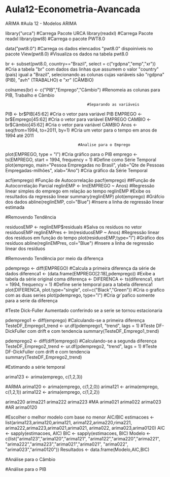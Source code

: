 # Aula12-Econometria-Avancada
ARIMA
                          #Aula 12 - Modelos  ARIMA

library("urca")                                #Carrega Pacote URCA
library(readxl)                                #Carrega Pacote readxl
library(pwt8)                                  #Carrega o pacote PWT8.0


data("pwt8.0")                                 #Carrega os dados elencados "pwt8.0" dispoiníveis no pacote
View(pwt8.0)                                   #Visualiza os dados na tabela pwt8.0


br <- subset(pwt8.0, country=="Brazil", 
             select = c("rgdpna","emp","xr"))  #Cria a tabela "br" com dados das linhas que assumem o valor "country" (país) igual a "Brazil", selecionando as colunas cujas variáveis são "rgdpna" (PIB), "avh" (TRABALHO)  e "xr" (CÂMBIO)

colnames(br) <-  c("PIB","Emprego","Câmbio")   #Renomeia as colunas para PIB, Trabalho e Câmbio

                                        #Separando as variáveis
PIB <- br$PIB[45:62]                    #Cria o vetor para variável PIB                  
EMPREGO <- br$Emprego[45:62]            #Cria o vetor para variável EMPREGO
CAMBIO <- br$Câmbio[45:62]              #Cria o vetor para variável CAMBIO
Anos <- seq(from=1994, to=2011, by=1)   #Cria um vetor para o tempo em anos de 1994 até 2011 


                                    #Analise para o Emprego

plot(EMPREGO, type = "l")                            #Cria gráfico para o PIB
emprego <- ts(EMPREGO, start = 1994, frequency = 1)  #Define como Série Temporal
plot(emprego, main="Pessoa Empregadas no Brasil", 
     ylab="Qte de Pessoas Empregadas-milhões", 
     xlab="Ano")                                      #Cria gráfico da Série Temporal

acf(emprego)                                          #Função de Autocorrelação
pacf(emprego)                                         ##Função de Autocorrelação Parcial
reglinEMP <- lm(EMPREGO ~ Anos)                       #Regressão linear simples do emprego em relação ao tempo
reglinEMP                                             #Exibe os resultados da regressão linear
summary(reglinEMP)
plot(emprego)                                         #Gráfcio dos dados
abline(reglinEMP, col="Blue")                         #Insere a linha de regressão linear estimada


#Removendo Tendência

residuosEMP <- reglinEMP$residuals                    #Salva os resíduos no vetor residuosEMP
reglinEMPres <- lm(residuosEMP ~ Anos)                #Regressão linear dos resíduos em função do tempo
plot(residuosEMP,type="l")                            #Gráfico dos resíduos
abline(reglinEMPres, col="Blue")                      #Insere a linha de regressão linear dos resíduos


#Removendo Tendência por meio da diferença

pdemprego <- diff(EMPREGO)                                #Calcula a primeira diferença da série de dados
diferenca1 <- (data.frame(EMPREGO[2:18],pdemprego))       #Exibe a tabela da série original coma diferença <- 
DIFERENCA <- ts(diferenca1, start = 1994, frequency = 1)  #Define serie temporal para a tabela diferenca1
plot(DIFERENCA, plot.type="single", col=c("Black","Green")) #Cria o grafico com as duas series
plot(pdemprego, type="l")                                   #Cria gr´pafico somente para a serie da diferença

#Teste Dick-Fuller Aumentado conferindo se a serie se tornou estacionaria

pdemprego1 <- diff(emprego)                                            #Calculando-se a primeira diferença
TesteDF_Emprego1_trend <- ur.df(pdemprego1, "trend", lags = 1)         #Teste DF-DickFuller com drift e com tendencia
summary(TesteDF_Emprego1_trend) 

pdemprego2 <- diff(diff(emprego))                                      #Calculando-se a segunda diferença
TesteDF_Emprego2_trend <- ur.df(pdemprego2, "trend", lags = 1)         #Teste DF-DickFuller com drift e com tendencia
summary(TesteDF_Emprego2_trend)

#Estimando a série temporal

arima123 <- arima(emprego, c(1,2,3))

#ARMA
arima120 <- arima(emprego, c(1,2,0))
arima121 <- arima(emprego, c(1,2,1))
arima122 <- arima(emprego, c(1,2,2))

arima220
arima221
arima222
arima223
#MA
arima021
arima022
arima023
#AR
arima0120

#Escolher o melhor modelo com base no menor AIC/BIC
estimacoes <- list(arima123,arima120,arima121,
                   arima122,arima220,rima221,
                   arima222,arima223,arima021,arima021, arima022,
                   arima023,arima0120)
AIC <- sapply(estimacoes, AIC)
BIC <- sapply(estimacoes, BIC)
Modelo <-c(list("arima123","arima120","arima121",
                "arima122","arima220","arima221",
                "arima222","arima223","arima021","arima021", "arima022",
                "arima023","arima0120")) 
Resultados <- data.frame(Modelo,AIC,BIC)

#Análise para o Câmbio

#Análise para o PIB

